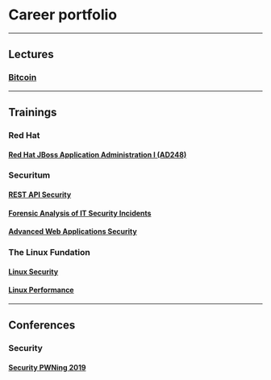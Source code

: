 # Career portfolio

---
## Lectures

### [Bitcoin](./assets/bitcoin.pdf)

---
## Trainings

### Red Hat

#### [Red Hat JBoss Application Administration I (AD248)](assets/redhat/jb248.pdf)

### Securitum

#### [REST API Security](./assets/securitum/resp-api-security.pdf)
#### [Forensic Analysis of IT Security Incidents](./assets/securitum/forensic-analysis-of-it-security-incidents.pdf)
#### [Advanced Web Applications Security](./assets/securitum/advanced-web-applications-security.pdf)

### The Linux Fundation

#### [Linux Security](./assets/the-linux-fundation/lfs416.pdf)
#### [Linux Performance](./assets/the-linux-fundation/lfs426.pdf)

---
## Conferences

### Security

#### [Security PWNing 2019](./assets/conferences/pwning-2019.pdf)